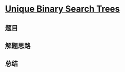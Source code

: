 # [Unique Binary Search Trees](https://leetcode.com/problems/unique-binary-search-trees/)
## 题目


## 解题思路


## 总结


